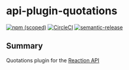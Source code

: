 # api-plugin-quotations

[![npm (scoped)](https://img.shields.io/npm/v/@reactioncommerce/api-plugin-quotations.svg)](https://www.npmjs.com/package/@reactioncommerce/api-plugin-quotations)
[![CircleCI](https://circleci.com/gh/reactioncommerce/api-plugin-quotations.svg?style=svg)](https://circleci.com/gh/reactioncommerce/api-plugin-quotations)
[![semantic-release](https://img.shields.io/badge/%20%20%F0%9F%93%A6%F0%9F%9A%80-semantic--release-e10079.svg)](https://github.com/semantic-release/semantic-release)

## Summary

Quotations plugin for the [Reaction API](https://github.com/reactioncommerce/reaction)

